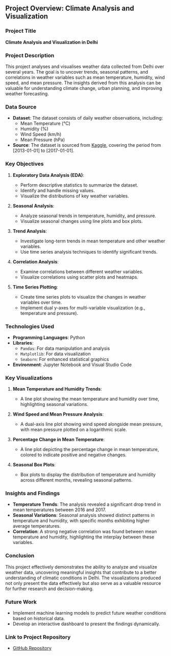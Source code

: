 ## Project Overview: Climate Analysis and Visualization

### **Project Title**
**Climate Analysis and Visualization in Delhi**

### **Project Description**
This project analyses and visualises weather data collected from Delhi over several years. The goal is to uncover trends, seasonal patterns, and correlations in weather variables such as mean temperature, humidity, wind speed, and mean pressure. The insights derived from this analysis can be valuable for understanding climate change, urban planning, and improving weather forecasting.

### **Data Source**
- **Dataset**: The dataset consists of daily weather observations, including:
  - Mean Temperature (°C)
  - Humidity (%)
  - Wind Speed (km/h)
  - Mean Pressure (hPa)
- **Source**: The dataset is sourced from [Kaggle](https://www.kaggle.com/datasets/sumanthvrao/daily-climate-time-series-data), covering the period from [2013-01-01] to [2017-01-01].

### **Key Objectives**
1. **Exploratory Data Analysis (EDA)**: 
   - Perform descriptive statistics to summarize the dataset.
   - Identify and handle missing values.
   - Visualize the distributions of key weather variables.

2. **Seasonal Analysis**:
   - Analyze seasonal trends in temperature, humidity, and pressure.
   - Visualize seasonal changes using line plots and box plots.

3. **Trend Analysis**:
   - Investigate long-term trends in mean temperature and other weather variables.
   - Use time series analysis techniques to identify significant trends.

4. **Correlation Analysis**:
   - Examine correlations between different weather variables.
   - Visualize correlations using scatter plots and heatmaps.

5. **Time Series Plotting**:
   - Create time series plots to visualize the changes in weather variables over time.
   - Implement dual y-axes for multi-variable visualization (e.g., temperature and pressure).

### **Technologies Used**
- **Programming Languages**: Python
- **Libraries**:
  - `Pandas`: For data manipulation and analysis
  - `Matplotlib`: For data visualization
  - `Seaborn`: For enhanced statistical graphics
- **Environment**: Jupyter Notebook and Visual Studio Code

### **Key Visualizations**
1. **Mean Temperature and Humidity Trends**: 
   - A line plot showing the mean temperature and humidity over time, highlighting seasonal variations.
  
2. **Wind Speed and Mean Pressure Analysis**:
   - A dual-axis line plot showing wind speed alongside mean pressure, with mean pressure plotted on a logarithmic scale.
  
3. **Percentage Change in Mean Temperature**:
   - A line plot depicting the percentage change in mean temperature, colored to indicate positive and negative changes.

4. **Seasonal Box Plots**:
   - Box plots to display the distribution of temperature and humidity across different months, revealing seasonal patterns.

### **Insights and Findings**
- **Temperature Trends**: The analysis revealed a significant drop trend in mean temperatures between 2016 and 2017.
- **Seasonal Variations**: Seasonal analysis showed distinct patterns in temperature and humidity, with specific months exhibiting higher average temperatures.
- **Correlation**: A strong negative correlation was found between mean temperature and humidity, highlighting the interplay between these variables.

### **Conclusion**
This project effectively demonstrates the ability to analyze and visualize weather data, uncovering meaningful insights that contribute to a better understanding of climatic conditions in Delhi. The visualizations produced not only present the data effectively but also serve as a valuable resource for further research and decision-making.

### **Future Work**
- Implement machine learning models to predict future weather conditions based on historical data.
- Develop an interactive dashboard to present the findings dynamically.

### **Link to Project Repository**
- [GitHub Repository](https://github.com/Promisekeh/Data-Analysis-Projects/blob/main/Time-Series-Analysis/daily-climate-time-series-data.ipynb)
